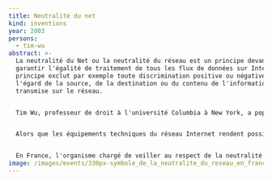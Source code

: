 ```yaml
---
title: Neutralité du net
kind: inventions
year: 2003
persons:
  - tim-wu
abstract: >-
  La neutralité du Net ou la neutralité du réseau est un principe devant
  garantir l'égalité de traitement de tous les flux de données sur Internet. Ce
  principe exclut par exemple toute discrimination positive ou négative à
  l'égard de la source, de la destination ou du contenu de l'information
  transmise sur le réseau.


  Tim Wu, professeur de droit à l'université Columbia à New York, a popularisé le concept de neutralité de la Toile (net neutrality) dans un article paru en 2003 et intitulé Network Neutrality, Broadband Discrimination1.


  Alors que les équipements techniques du réseau Internet rendent possible depuis les années 2000 une gestion sélective, voire discriminatoire, du trafic, d'importants débats politiques ont lieu depuis le début de la décennie 2010 pour décider si ce principe doit être garanti par la législation.


  En France, l'organisme chargé de veiller au respect de la neutralité du réseau est l'Autorité de régulation des communications électroniques et des postes (Arcep).
image: /images/events/330px-symbole_de_la_neutralite_du_reseau_en_francais.svg.png
---
```

